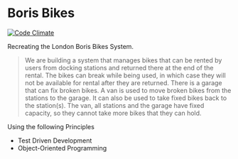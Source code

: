 # Boris Bikes
[![Code Climate](https://codeclimate.com/github/yoshdog/boris-bikes.png)](https://codeclimate.com/github/yoshdog/boris-bikes)

Recreating the London Boris Bikes System.

>We are building a system that manages bikes that can be rented by users from docking stations and returned there at the end of the rental. The bikes can break while being used, in which case they will not be available for rental after they are returned. There is a garage that can fix broken bikes. A van is used to move broken bikes from the stations to the garage. It can also be used to take fixed bikes back to the station(s). The van, all stations and the garage have fixed capacity, so they cannot take more bikes that they can hold.

Using the following Principles

* Test Driven Development
* Object-Oriented Programming
